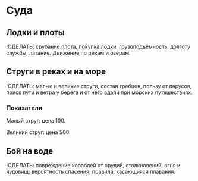 # Суда

## Лодки и плоты

!СДЕЛАТЬ: срубание плота, покупка лодки, грузоподъёмность, долготу службы, латание. Движение по рекам и озёрам.

## Струги в реках и на море

!СДЕЛАТЬ: малые и великие струги, состав гребцов, пользу от парусов, поиск пути и ветра у берега и от него вдали при морских путешествиях.

### Показатели

Малый струг: цена 100.

Великий струг: цена 500.

## Бой на воде

!СДЕЛАТЬ: повреждение кораблей от орудий, столкновений, огня и чудовищ; вероятность спасения, правила, касающияся плавания.
